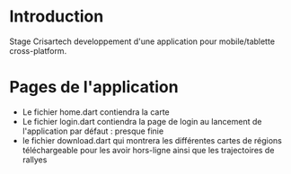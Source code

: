 # Introduction
Stage Crisartech developpement d'une application pour mobile/tablette cross-platform.


# Pages de l'application

* Le fichier home.dart contiendra la carte
* Le fichier login.dart contiendra la page de login au lancement de l'application par défaut : presque finie 
* le fichier download.dart qui montrera les différentes cartes de régions téléchargeable pour les avoir hors-ligne ainsi que les trajectoires de rallyes
